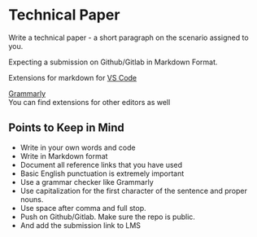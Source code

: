 # Technical Paper

Write a technical paper - a short paragraph on the scenario assigned to you.

Expecting a submission on Github/Gitlab in Markdown Format.

Extensions for markdown for [VS Code](https://code.visualstudio.com/docs/languages/markdown)

[Grammarly](https://grammarly.com)\
You can find extensions for other editors as well

## Points to Keep in Mind
* Write in your own words and code
* Write in Markdown format
* Document all reference links that you have used
* Basic English punctuation is extremely important
* Use a grammar checker like Grammarly
* Use capitalization for the first character of the sentence and proper nouns.
* Use space after comma and full stop.
* Push on Github/Gitlab. Make sure the repo is public.
* And add the submission link to LMS